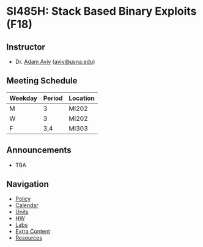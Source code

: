 # SI485H: Stack Based Binary Exploits (F18)

## Instructor
    
* Dr. [Adam Aviv](https://www.usna.edu/Users/cs/aviv/) ([aviv@usna.edu](mailto:aviv@usna.edu))

## Meeting Schedule

  
|Weekday | Period | Location |
|---|---|---|
| M       | 3      | MI202 |
| W       | 3      | MI202 |
| F       | 3,4    | MI303 |
    
## Announcements

* TBA
    
## Navigation

* [Policy](policy.md)
* [Calendar](calendar.md)
* [Units](units)
* [HW](hw)
* [Labs](labs/README.md)
* [Extra Content](extra/README.md)
* [Resources](resources/README.md)

    
    
    
        
